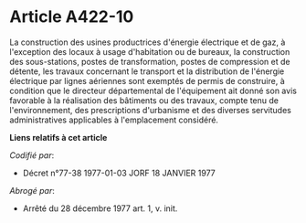 # Article A422-10

La construction des usines productrices d'énergie électrique et de gaz, à l'exception des locaux à usage d'habitation ou de
bureaux, la construction des sous-stations, postes de transformation, postes de compression et de détente, les travaux
concernant le transport et la distribution de l'énergie électrique par lignes aériennes sont exemptés de permis de
construire, à condition que le directeur départemental de l'équipement ait donné son avis favorable à la réalisation des
bâtiments ou des travaux, compte tenu de l'environnement, des prescriptions d'urbanisme et des diverses servitudes
administratives applicables à l'emplacement considéré.

**Liens relatifs à cet article**

_Codifié par_:

  - Décret n°77-38 1977-01-03 JORF 18 JANVIER 1977

_Abrogé par_:

  - Arrêté du 28 décembre 1977 art. 1, v. init.
